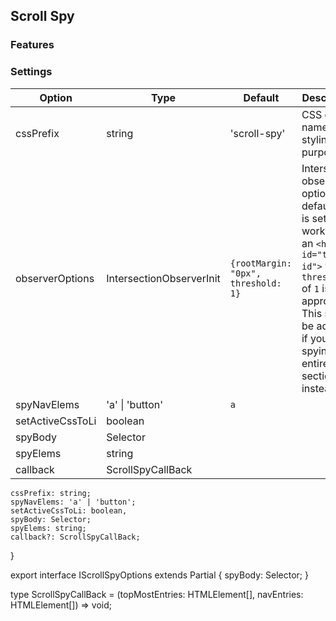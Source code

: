 <h2 id="scroll-spy-plugin">Scroll Spy</h2>


### Features


### Settings

Option | Type | Default | Description
------ | ---- | ------- | -----------
cssPrefix  | string | 'scroll-spy' | CSS class name for styling purposes
observerOptions | IntersectionObserverInit | `{rootMargin: "0px", threshold: 1}` | Intersection observer options. By default this is set-up to work with an `<h2 id="the-id">` with a `threshold` of `1` is most appropriate. This should be adjusted if your spying an entire section instead.
spyNavElems| 'a' \| 'button' | `a` |
setActiveCssToLi | boolean | 
spyBody | Selector | 
spyElems | string | 
callback | ScrollSpyCallBack | 


    cssPrefix: string;
    spyNavElems: 'a' | 'button';
    setActiveCssToLi: boolean,
    spyBody: Selector;
    spyElems: string;
    callback?: ScrollSpyCallBack;
}

export interface IScrollSpyOptions extends Partial<IScrollSpyDefaults> {
    spyBody: Selector;
}

type ScrollSpyCallBack = (topMostEntries: HTMLElement[], navEntries: HTMLElement[]) => void;